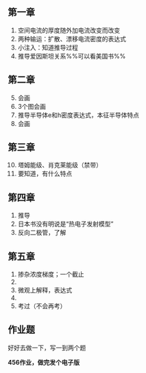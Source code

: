 ## 第一章
1. 空间电流的厚度随外加电流改变而改变
2. 两种输运：扩散、漂移电流密度的表达式
3. 小注入：知道推导过程
4. 推导爱因斯坦关系%%可以看美国书%%
## 第二章
5. 会画
6. 3个图会画
8. 推导半导体e和h密度表达式，本征半导体特点
9. 会画
## 第三章
10. 塔姆能级、肖克莱能级（禁带）
14. 要知道，有什么特点
## 第四章
1. 推导
4. 日本书没有明说是“热电子发射模型”
5. 反向二极管，了解
## 第五章
1. 掺杂浓度梯度；一个截止
2. 
3. 微观上解释，表达式
4. 
6. 考过（不会再考）

## 作业题
好好去做一下，写一到两个题

**456作业，做完发个电子版**

